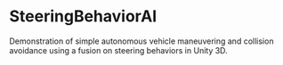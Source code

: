 # SteeringBehaviorAI
Demonstration of simple autonomous vehicle maneuvering and collision avoidance using a fusion on steering behaviors in Unity 3D.
